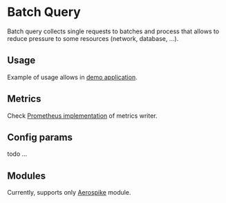 # Batch Query

Batch query collects single requests to batches and process that allows to reduce pressure to some resources (network, 
database, ...).

## Usage

Example of usage allows in [demo application](https://github.com/koykov/demo/tree/master/batch_query).

## Metrics

Check [Prometheus implementation](https://github.com/koykov/metrics_writers/tree/master/batch_query) of metrics writer.

## Config params

todo ...

## Modules

Currently, supports only [Aerospike](mods/aerospike) module.
